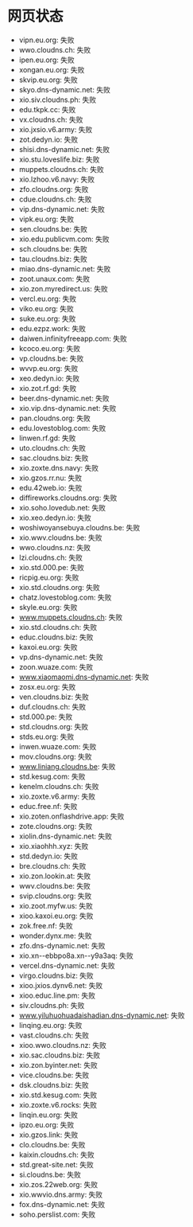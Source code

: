 # 网页状态
- vipn.eu.org: 失败
- wwo.cloudns.ch: 失败
- ipen.eu.org: 失败
- xongan.eu.org: 失败
- skvip.eu.org: 失败
- skyo.dns-dynamic.net: 失败
- xio.siv.cloudns.ph: 失败
- edu.tkpk.cc: 失败
- vx.cloudns.ch: 失败
- xio.jxsio.v6.army: 失败
- zot.dedyn.io: 失败
- shisi.dns-dynamic.net: 失败
- xio.stu.loveslife.biz: 失败
- muppets.cloudns.ch: 失败
- xio.lzhoo.v6.navy: 失败
- zfo.cloudns.org: 失败
- cdue.cloudns.ch: 失败
- vip.dns-dynamic.net: 失败
- vipk.eu.org: 失败
- sen.cloudns.be: 失败
- xio.edu.publicvm.com: 失败
- sch.cloudns.be: 失败
- tau.cloudns.biz: 失败
- miao.dns-dynamic.net: 失败
- zoot.unaux.com: 失败
- xio.zon.myredirect.us: 失败
- vercl.eu.org: 失败
- viko.eu.org: 失败
- suke.eu.org: 失败
- edu.ezpz.work: 失败
- daiwen.infinityfreeapp.com: 失败
- kcoco.eu.org: 失败
- vp.cloudns.be: 失败
- wvvp.eu.org: 失败
- xeo.dedyn.io: 失败
- xio.zot.rf.gd: 失败
- beer.dns-dynamic.net: 失败
- xio.vip.dns-dynamic.net: 失败
- pan.cloudns.org: 失败
- edu.lovestoblog.com: 失败
- linwen.rf.gd: 失败
- uto.cloudns.ch: 失败
- sac.cloudns.biz: 失败
- xio.zoxte.dns.navy: 失败
- xio.gzos.rr.nu: 失败
- edu.42web.io: 失败
- diffireworks.cloudns.org: 失败
- xio.soho.lovedub.net: 失败
- xio.xeo.dedyn.io: 失败
- woshiwoyansebuya.cloudns.be: 失败
- xio.wwv.cloudns.be: 失败
- wwo.cloudns.nz: 失败
- lzi.cloudns.ch: 失败
- xio.std.000.pe: 失败
- ricpig.eu.org: 失败
- xio.std.cloudns.org: 失败
- chatz.lovestoblog.com: 失败
- skyle.eu.org: 失败
- www.muppets.cloudns.ch: 失败
- xio.std.cloudns.ch: 失败
- educ.cloudns.biz: 失败
- kaxoi.eu.org: 失败
- vp.dns-dynamic.net: 失败
- zoon.wuaze.com: 失败
- www.xiaomaomi.dns-dynamic.net: 失败
- zosx.eu.org: 失败
- ven.cloudns.biz: 失败
- duf.cloudns.ch: 失败
- std.000.pe: 失败
- std.cloudns.org: 失败
- stds.eu.org: 失败
- inwen.wuaze.com: 失败
- mov.cloudns.org: 失败
- www.liniang.cloudns.be: 失败
- std.kesug.com: 失败
- kenelm.cloudns.ch: 失败
- xio.zoxte.v6.army: 失败
- educ.free.nf: 失败
- xio.zoten.onflashdrive.app: 失败
- zote.cloudns.org: 失败
- xiolin.dns-dynamic.net: 失败
- xio.xiaohhh.xyz: 失败
- std.dedyn.io: 失败
- bre.cloudns.ch: 失败
- xio.zon.lookin.at: 失败
- wwv.cloudns.be: 失败
- svip.cloudns.org: 失败
- xio.zoot.myfw.us: 失败
- xioo.kaxoi.eu.org: 失败
- zok.free.nf: 失败
- wonder.dynx.me: 失败
- zfo.dns-dynamic.net: 失败
- xio.xn--ebbpo8a.xn--y9a3aq: 失败
- vercel.dns-dynamic.net: 失败
- virgo.cloudns.biz: 失败
- xioo.jxios.dynv6.net: 失败
- xioo.educ.line.pm: 失败
- siv.cloudns.ph: 失败
- www.yiluhuohuadaishadian.dns-dynamic.net: 失败
- linqing.eu.org: 失败
- vast.cloudns.ch: 失败
- xioo.wwo.cloudns.nz: 失败
- xio.sac.cloudns.biz: 失败
- xio.zon.byinter.net: 失败
- vice.cloudns.be: 失败
- dsk.cloudns.biz: 失败
- xio.std.kesug.com: 失败
- xio.zoxte.v6.rocks: 失败
- linqin.eu.org: 失败
- ipzo.eu.org: 失败
- xio.gzos.link: 失败
- clo.cloudns.be: 失败
- kaixin.cloudns.ch: 失败
- std.great-site.net: 失败
- si.cloudns.be: 失败
- xio.zos.22web.org: 失败
- xio.wwvio.dns.army: 失败
- fox.dns-dynamic.net: 失败
- soho.perslist.com: 失败
